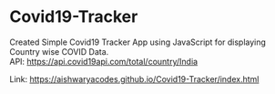 # Covid19-Tracker
Created Simple Covid19 Tracker App using JavaScript for displaying Country wise COVID Data.  
API: https://api.covid19api.com/total/country/India

Link: https://aishwaryacodes.github.io/Covid19-Tracker/index.html
